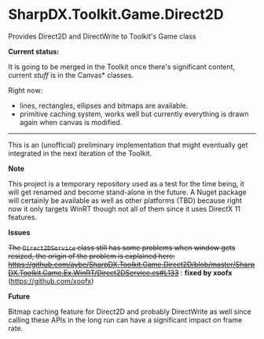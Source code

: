 SharpDX.Toolkit.Game.Direct2D
=============================

Provides Direct2D and DirectWrite to Toolkit's Game class

**Current status:**

It is going to be merged in the Toolkit once there's significant content, current *stuff* is in the Canvas* classes.

Right now:
- lines, rectangles, ellipses and bitmaps are available.
- primitive caching system, works well but currently everything is drawn again when canvas is modified.

----

This is an (unofficial) preliminary implementation that might eventually get integrated in the next iteration of the Toolkit.

**Note**

This project is a temporary repository used as a test for the time being, it will get renamed and become stand-alone in the future. A Nuget package will certainly be available as well as other platforms (TBD) because right now it only targets WinRT though not all of them since it uses DirectX 11 features.

**Issues**

~~The ```Direct2DService``` class still has some problems when window gets resized, the origin of the problem is explained here: https://github.com/aybe/SharpDX.Toolkit.Game.Direct2D/blob/master/SharpDX.Toolkit.Game.Ex.WinRT/Direct2DService.cs#L133~~ : **fixed by xoofx** (https://github.com/xoofx)

**Future**

Bitmap caching feature for Direct2D and probably DirectWrite as well since calling these APIs in the long run can have a significant impact on frame rate.
